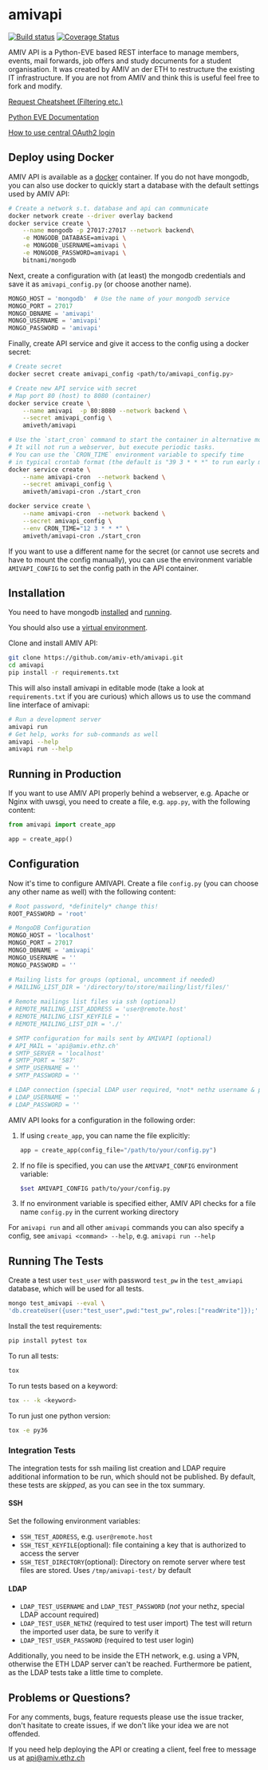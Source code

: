 # amivapi

[![Build status](https://secure.travis-ci.org/amiv-eth/amivapi.png?branch=master)](https://secure.travis-ci.org/amiv-eth/amivapi)
[![Coverage Status](https://coveralls.io/repos/amiv-eth/amivapi/badge.svg)](https://coveralls.io/r/amiv-eth/amivapi)

AMIV API is a Python-EVE based REST interface to manage members, events, mail forwards, job offers and study documents for a student organisation. It was created by AMIV an der ETH to restructure the existing IT infrastructure. If you are not from AMIV and think this is useful feel free to fork and modify.

[Request Cheatsheet (Filtering etc.)](docs/Cheatsheet.md)

[Python EVE Documentation](http://python-eve.org/features.html)

[How to use central OAuth2 login](docs/OAuth.md)

## Deploy using Docker

AMIV API is available as a [docker](https://www.docker.com) container.
If you do not have mongodb, you can also use docker to quickly start
a database with the default settings used by AMIV API:

```sh
# Create a network s.t. database and api can communicate
docker network create --driver overlay backend
docker service create \
    --name mongodb -p 27017:27017 --network backend\
    -e MONGODB_DATABASE=amivapi \
    -e MONGODB_USERNAME=amivapi \
    -e MONGODB_PASSWORD=amivapi \
    bitnami/mongodb
```

Next, create a configuration with (at least) the mongodb credentials and save
it as `amivapi_config.py` (or choose another name).

```python
MONGO_HOST = 'mongodb'  # Use the name of your mongodb service
MONGO_PORT = 27017
MONGO_DBNAME = 'amivapi'
MONGO_USERNAME = 'amivapi'
MONGO_PASSWORD = 'amivapi'
```

Finally, create API service and give it access to the config using a docker
secret:

```sh
# Create secret
docker secret create amivapi_config <path/to/amivapi_config.py>

# Create new API service with secret
# Map port 80 (host) to 8080 (container)
docker service create \
    --name amivapi  -p 80:8080 --network backend \
    --secret amivapi_config \
    amiveth/amivapi

# Use the `start_cron` command to start the container in alternative mode:
# It will not run a webserver, but execute periodic tasks.
# You can use the `CRON_TIME` environment variable to specify time
# in typical crontab format (the default is "39 3 * * *" to run early morning)
docker service create \
    --name amivapi-cron  --network backend \
    --secret amivapi_config \
    amiveth/amivapi-cron ./start_cron

docker service create \
    --name amivapi-cron  --network backend \
    --secret amivapi_config \
    --env CRON_TIME="12 3 * * *" \
    amiveth/amivapi-cron ./start_cron
```

If you want to use a different name for the secret (or cannot use secrets
and have to mount the config manually), you can use the environment
variable `AMIVAPI_CONFIG` to set the config path in the API container.

## Installation

You need to have mongodb [installed](https://docs.mongodb.com/manual/installation/) and [running](https://docs.mongodb.com/manual/tutorial/manage-mongodb-processes/).

You should also use a [virtual environment](http://docs.python-guide.org/en/latest/dev/virtualenvs/).

Clone and install AMIV API:

```sh
git clone https://github.com/amiv-eth/amivapi.git
cd amivapi
pip install -r requirements.txt
```

This will also install amivapi in editable mode (take a look at
`requirements.txt` if you are curious) which allows us to use the command
line interface of amivapi:

```sh
# Run a development server
amivapi run
# Get help, works for sub-commands as well
amivapi --help
amivapi run --help
```

## Running in Production

If you want to use AMIV API properly behind a webserver, e.g. Apache or Nginx
with uwsgi, you need to create a file, e.g. `app.py`, with the following content:

```python
from amivapi import create_app

app = create_app()
```

## Configuration

Now it's time to configure AMIVAPI. Create a file `config.py`
(you can choose any other name as well) with the following content:

```python
# Root password, *definitely* change this!
ROOT_PASSWORD = 'root'

# MongoDB Configuration
MONGO_HOST = 'localhost'
MONGO_PORT = 27017
MONGO_DBNAME = 'amivapi'
MONGO_USERNAME = ''
MONGO_PASSWORD = ''

# Mailing lists for groups (optional, uncomment if needed)
# MAILING_LIST_DIR = '/directory/to/store/mailing/list/files/'
    
# Remote mailings list files via ssh (optional)
# REMOTE_MAILING_LIST_ADDRESS = 'user@remote.host'
# REMOTE_MAILING_LIST_KEYFILE = ''
# REMOTE_MAILING_LIST_DIR = './'

# SMTP configuration for mails sent by AMIVAPI (optional)
# API_MAIL = 'api@amiv.ethz.ch'
# SMTP_SERVER = 'localhost'
# SMTP_PORT = '587'
# SMTP_USERNAME = ''
# SMTP_PASSWORD = ''

# LDAP connection (special LDAP user required, *not* nethz username & password)
# LDAP_USERNAME = ''
# LDAP_PASSWORD = ''
```

AMIV API looks for a configuration in the following order:

1. If using `create_app`, you can name the file explicitly:

   ```python 
   app = create_app(config_file="/path/to/your/config.py")
   ```

2. If no file is specified, you can use the `AMIVAPI_CONFIG` environment
   variable:

   ```sh
   $set AMIVAPI_CONFIG path/to/your/config.py
   ```

3. If no environment variable is specified either, AMIV API checks for a file
   name `config.py` in the current working directory

For `amivapi run` and all other `amivapi` commands you can also specify a
config, see `amivapi <command> --help`, e.g. `amivapi run --help`


## Running The Tests

Create a test user `test_user` with password `test_pw` in the `test_amviapi`
database, which will be used for all tests.

```sh
mongo test_amivapi --eval \
'db.createUser({user:"test_user",pwd:"test_pw",roles:["readWrite"]});'
```

Install the test requirements:

```sh
pip install pytest tox
```
To run all tests:

```sh
tox
```

To run tests based on a keyword:

```sh
tox -- -k <keyword>
```

To run just one python version:

```sh
tox -e py36
```

### Integration Tests

The integration tests for ssh mailing list creation and LDAP require additional
information to be run, which should not be published.
By default, these tests are *skipped*, as you can see in the tox summary.

#### SSH

Set the following environment variables:

- `SSH_TEST_ADDRESS`, e.g. `user@remote.host`
- `SSH_TEST_KEYFILE`(optional): file containing a key that
  is authorized to access the server 
- `SSH_TEST_DIRECTORY`(optional): Directory on remote server where test files
  are stored. Uses  `/tmp/amivapi-test/` by default

#### LDAP

- `LDAP_TEST_USERNAME` and `LDAP_TEST_PASSWORD`
  (*not* your nethz, special LDAP account required)
- `LDAP_TEST_USER_NETHZ` (required to test user import)
  The test will return the imported user data, be sure to verify it
- `LDAP_TEST_USER_PASSWORD` (required to test user login)

Additionally, you need to be inside the ETH network, e.g. using a VPN, otherwise the ETH LDAP server can't be reached. Furthermore be patient,
as the LDAP tests take a little time to complete.

## Problems or Questions?

For any comments, bugs, feature requests please use the issue tracker, don't hasitate to create issues, if we don't like your idea we are not offended.

If you need help deploying the API or creating a client, feel free to message us at api@amiv.ethz.ch
